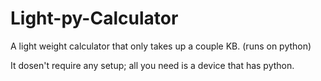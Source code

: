 # Light-py-Calculator
A light weight calculator that only takes up a couple KB. (runs on python)

It dosen't require any setup; all you need is a device that has python.
